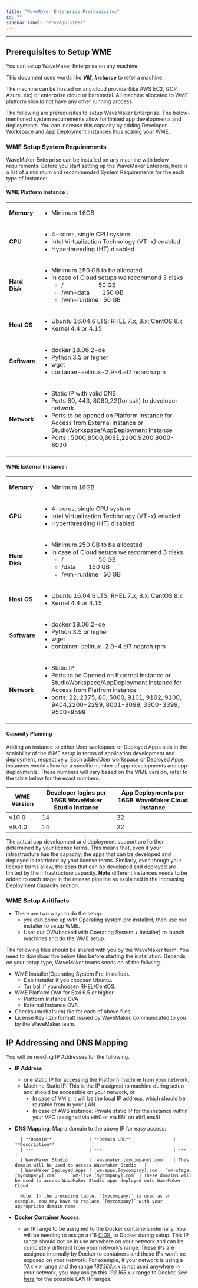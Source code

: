 ```yaml
---
title: "WaveMaker Enterprise Prerequisites"
id: ""
sidebar_label: "Prerequisites"
---
```

---

## Prerequisites to Setup WME

You can setup WaveMaker Enterprise on any machine.

This document uses words like _**VM**_, _**Instance**_ to refer a machine.

The machine can be hosted on any cloud provider(like AWS EC2, GCP, Azure .etc) or enterprise cloud or baremetal. All machine allocated to WME  platform should not have any other running process.

The following are prerequisites to setup WaveMaker Enterprise. The below-mentioned system requirements allow for limited app developments and deployments. You can increase this capacity by adding Developer Workspace and App Deployment instances thus scaling your WME.

### WME Setup System Requirements

WaveMaker Enterprise can be installed on any machine with below requirements. Before you start setting up the WaveMaker Enterpris, here is a list of a minimum and recommended System Requirements for the each type of Instance:

#### WME Platform Instance : 

<table><tbody><tr><td><strong>Memory</strong></td><td><ul><li>Minimum 16GB</li></ul></td></tr><tr><td><strong>CPU</strong></td><td><ul><li>4-cores, single CPU system</li><li>Intel Virtualization Technology (VT-x) enabled</li><li>Hyperthreading (HT) disabled</li></ul></td></tr><tr><td><strong>Hard Disk</strong></td><td><ul><li>Minimum&nbsp;250 GB to be allocated</li><li>In case of Cloud setups we recommend 3 disks<ul><li>/&nbsp; &nbsp; &nbsp; &nbsp; &nbsp; &nbsp; &nbsp; &nbsp; &nbsp; &nbsp; &nbsp; 50 GB</li><li>/wm-data&nbsp; &nbsp; &nbsp; &nbsp; 150 GB</li><li>/wm-runtime&nbsp; &nbsp;50 GB</li></ul></li></td></tr><tr><td><strong>Host OS</strong></td><td><ul><li>Ubuntu 16.04.6 LTS; RHEL 7.x, 8.x; CentOS 8.x</li><li>Kernel 4.4 or 4.15</li></ul></td></tr>
<tr><td><strong>Software</strong></td><td><ul><li>docker 18.06.2-ce</li><li>Python 3.5 or higher</li><li>wget</li><li>container-selinux-2.9-4.el7.noarch.rpm</li></ul></td></tr> <tr><td><strong>Network</strong></td><td><ul><li>Static IP with valid DNS</li><li>Ports 80, 443, 8080,22(for ssh) to developer network</li><li>Ports to be opened on Platform Instance for Access from External Instance or StudioWorkspace/AppDeployment Instance</li><li>Ports : 5000,8500,8081,2200,9200,8000-8020</li></td></tr></tbody></table>


#### WME External Instance : 

<table><tbody><tr><td><strong>Memory</strong></td><td><ul><li>Minimum 16GB</li></ul></td></tr><tr><td><strong>CPU</strong></td><td><ul><li>4-cores, single CPU system</li><li>Intel Virtualization Technology (VT-x) enabled</li><li>Hyperthreading (HT) disabled</li></ul></td></tr><tr><td><strong>Hard Disk</strong></td><td><ul><li>Minimum&nbsp;250 GB to be allocated</li><li>In case of Cloud setups we recommend 3 disks<ul><li>/&nbsp; &nbsp; &nbsp; &nbsp; &nbsp; &nbsp; &nbsp; &nbsp; &nbsp; &nbsp; &nbsp; 50 GB</li><li>/data&nbsp; &nbsp; &nbsp; &nbsp; 150 GB</li><li>/wm-runtime&nbsp; &nbsp;50 GB</li></ul></li></td></tr><tr><td><strong>Host OS</strong></td><td><ul><li>Ubuntu 16.04.6 LTS; RHEL 7.x, 8.x; CentOS 8.x</li><li>Kernel 4.4 or 4.15</li></ul></td></tr>
<tr><td><strong>Software</strong></td><td><ul><li>docker 18.06.2-ce</li><li>Python 3.5 or higher</li><li>wget</li><li>container-selinux-2.9-4.el7.noarch.rpm</li></ul></td></tr><tr><td><strong>Network</strong></td><td><ul><li>Static IP</li><li>Ports to be Opened on External Instance or StudioWorkspace/AppDeployment Instance for Access from Platfrom instance </li><li>ports: 22, 2375, 80, 5000, 9101, 9102, 9100, 9404,2200-2299, 8001-8099, 3300-3399, 9500-9599</li></td></tr></tbody></table>

#### Capacity Planning

Adding an instance to either User workspace or Deployed Apps aids in the scalability of the WME setup in terms of application development and deployment, respectively. Each addedUser workspace or Deployed Apps instances would allow for a specific number of app developments and app deployments. These numbers will vary based on the WME version, refer to the table below for the exact numbers.

| WME Version | Developer logins per 16GB WaveMaker Studio Instance | App Deployments per 16GB WaveMaker Cloud Instance |
| --- | --- | --- |
| v10.0 | 14 | 22 |
| v9.4.0 | 14 | 22 |

The actual app development and deployment support are further determined by your license terms. This means that, even if your infrastructure has the capacity, the apps that can be developed and deployed is restricted by your license terms. Similarly, even though your license terms allow, the apps that can be developed and deployed are limited by the infrastructure capacity. **Note** different instances needs to be added to each stage in the release pipeline as explained in the Increasing Deployment Capacity section.

### WME Setup Aritifacts

- There are two ways to do the setup.     
    - you can come up with Operating system pre installed, then use our installer to setup WME.
    - User our OVA(backed with Operating System + Installer) to launch machines and do the WME setup.

The following files should be shared with you by the WaveMaker team:
You need to download the below files before starting the installation.
Depends on your setup type, WaveMaker teams sends on of the follwing.

- WME Installer(Operating System Pre-Installed).
    - Deb installer if you choosen Ubuntu.
    - Tar ball if you choosen RHEL/CentOS.
- WME Platform OVA for Esxi 6.5 or higher
    - Platform Instance OVA 
    - External Instance OVA
- Checksum(sha1sum) file for each of above files.
- License Key (.zip format) issued by WaveMaker, communicated to you by the WaveMaker team.


## IP Addressing and DNS Mapping

You will be needing IP Addresses for the following.

- **IP Address**
    - one static IP for accessing the Platform machine from your network.
    - Machine Static IP: This is the IP assigned to machine during setup and should be accessible on your network, or
        - In case of VM's, it will be the local IP address, which should be routable from in your LAN.
        - In case of AWS instance: Private static IP for the instance within your VPC (assigned via eth0 or via ENI on eth1,ens5)
- **DNS Mapping**: Map a domain to the above IP for easy access:
    
        | **Domain**              | **Domain URL**                | **Description**              |
        | ---                     | ---                           | ---                          |
        | WaveMaker Studio        | `wavemaker.[mycompany].com`   | This domain will be used to access WaveMaker Studio   |
        | WaveMaker Deployed Apps | `wm-apps.[mycompany].com`  `wm-stage.[mycompany].com`     `wm-live.[mycompany].com` | These domains will be used to access WaveMaker Studio apps deployed onto WaveMaker Cloud |
        
        Note: In the preceding table, `[mycompany]` is used as an example. You may have to replace `[mycompany]` with your appropriate domain name.
- **Docker Container Access**: 
    - an IP range to be assigned to the Docker containers internally.
    You will be needing to assign a /16 [CIDR ](https://en.wikipedia.org/wiki/Classless_Inter-Domain_Routing#CIDR_notation) to Docker during setup. This IP range should not be in use anywhere on your network and can be completely different from your network’s range. These IPs are assigned internally by Docker to containers and these IPs won’t be exposed on your network. For example, if your network is using a _10.x.x.x_ range and the range _192.168.x.x_ is not used anywhere in your network, you may assign this _192.168.x.x_ range to Docker. See [here](https://en.wikipedia.org/wiki/Private_network#Private_IPv4_address_spaces) for the possible LAN IP ranges.



